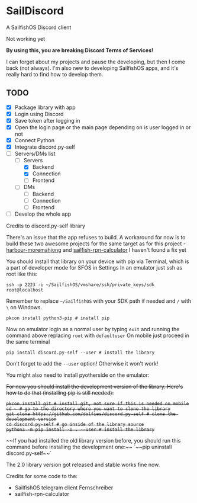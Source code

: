 # SailDiscord

A SailfishOS Discord client

Not working yet

**By using this, you are breaking Discord Terms of Services!**

I can forget about my projects and pause the developing, but then I come back (not always). I'm also new to developing SailfishOS apps, and it's really hard to find how to develop them.

## TODO

- [X] Package library with app
- [X] Login using Discord
- [X] Save token after logging in
- [X] Open the login page or the main page depending on is user logged in or not
- [X] Connect Python
- [X] Integrate discord.py-self
- [ ] Servers/DMs list
	- [ ] Servers
		- [X] Backend
		- [X] Connection
		- [ ] Frontend
	- [ ] DMs
		- [ ] Backend
		- [ ] Connection
		- [ ] Frontend
- [ ] Develop the whole app

Credits to discord.py-self library

There's an issue that the app refuses to build. A workaround for now is to build these two awesome projects for the same target as for this project - [harbour-moremahjong](https://github.com/poetaster/harbour-moremahjong) and [sailfish-rpn-calculator](https://github.com/poetaster/sailfish-rpn-calculator)
I haven't found a fix yet

You should install that library on your device with pip via Terminal, which is a part of developer mode for SFOS in Settings
In an emulator just ssh as root like this:

	ssh -p 2223 -i ~/SailfishOS/vmshare/ssh/private_keys/sdk root@localhost

Remember to replace `~/SailfishOS` with your SDK path if needed and `/` with `\` on Windows.

	pkcon install python3-pip # install pip

Now on emulator login as a normal user by typing `exit` and running the command above replacing `root` with `defaultuser`
On mobile just proceed in the same terminal

	pip install discord.py-self --user # install the library

Don't forget to add the `--user` option! Otherwise it won't work!

You might also need to install pyotherside on the emulator:

	

<strike>
For now you should install the development version of the library. Here's how to do that (installing pip is still needed):

	pkcon install git # install git, not sure if this is needed on mobile
	cd ~ # go to the directory where you want to clone the library
	git clone https://github.com/dolfies/discord.py-self # clone the development version
	cd discord.py-self # go inside of the library source
	python3 -m pip install -U . --user # install the library
</strike>
~~If you had installed the old library version before, you should run this command before installing the development one:~~ `~~pip uninstall discord.py-self~~`

The 2.0 library version got released and stable works fine now.



Credits for some code to the:
- SailfishOS telegram client Fernschreiber
- sailfish-rpn-calculator
